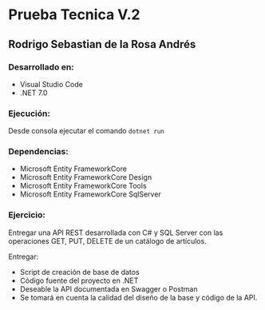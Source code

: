 # Prueba Tecnica V.2

## Rodrigo Sebastian de la Rosa Andrés

### Desarrollado en:

- Visual Studio Code
- .NET 7.0

### Ejecución:

Desde consola ejecutar el comando `dotnet run`

### Dependencias:

- Microsoft Entity FrameworkCore
- Microsoft Entity FrameworkCore Design
- Microsoft Entity FrameworkCore Tools
- Microsoft Entity FrameworkCore SqlServer

### Ejercicio:

Entregar una API REST desarrollada con C# y SQL Server con las operaciones GET, PUT, DELETE de un catálogo de artículos.

Entregar:

- Script de creación de base de datos
- Código fuente del proyecto en .NET
- Deseable la API documentada en Swagger o Postman
- Se tomará en cuenta la calidad del diseño de la base y código de la API.
